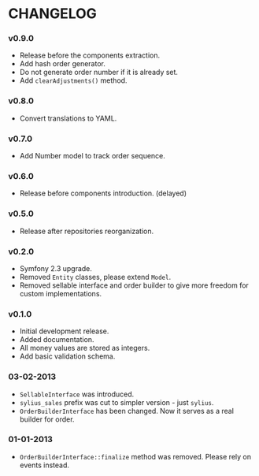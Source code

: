 CHANGELOG
=========

### v0.9.0

* Release before the components extraction.
* Add hash order generator.
* Do not generate order number if it is already set.
* Add ``clearAdjustments()`` method.

### v0.8.0

* Convert translations to YAML.

### v0.7.0

* Add Number model to track order sequence.

### v0.6.0

* Release before components introduction. (delayed)

### v0.5.0

* Release after repositories reorganization.

### v0.2.0

* Symfony 2.3 upgrade.
* Removed ``Entity`` classes, please extend ``Model``.
* Removed sellable interface and order builder to give more freedom for custom implementations.

### v0.1.0

* Initial development release.
* Added documentation.
* All money values are stored as integers.
* Add basic validation schema.

### 03-02-2013

* ``SellableInterface`` was introduced.
* ``sylius_sales`` prefix was cut to simpler version - just ``sylius``.
* ``OrderBuilderInterface`` has been changed. Now it serves as a real builder for order.

### 01-01-2013

* ``OrderBuilderInterface::finalize`` method was removed. Please rely on events instead.
